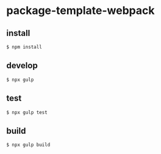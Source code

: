 # package-template-webpack

## install
`$ npm install`

## develop
`$ npx gulp`

## test
`$ npx gulp test`

## build
`$ npx gulp build`
